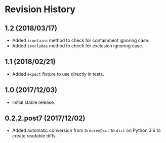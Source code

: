# Revision History

## 1.2 (2018/03/17)

- Added `icontains` method to check for containment ignoring case.
- Added `iexcludes` method to check for exclusion ignoring case.

## 1.1 (2018/02/21)

- Added `expect` fixture to use directly in tests.

## 1.0 (2017/12/03)

- Initial stable release.

## 0.2.2.post7 (2017/12/02)

 - Added automatic conversion from `OrderedDict` to `dict` on Python 3.6 to create readable diffs.
